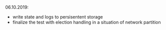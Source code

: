 06.10.2019:
- write state and logs to persisentent storage
- finalize the test with election handling in a situation of network partition
